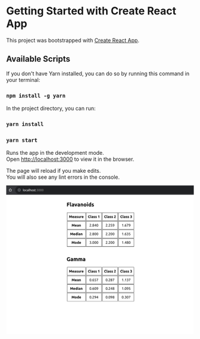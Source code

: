 # Getting Started with Create React App

This project was bootstrapped with [Create React App](https://github.com/facebook/create-react-app).

## Available Scripts

If you don't have Yarn installed, you can do so by running this command in your terminal:

### `npm install -g yarn`

In the project directory, you can run:

### `yarn install`

### `yarn start`

Runs the app in the development mode.\
Open [http://localhost:3000](http://localhost:3000) to view it in the browser.

The page will reload if you make edits.\
You will also see any lint errors in the console.

![screen shot](/tableSS.png)
